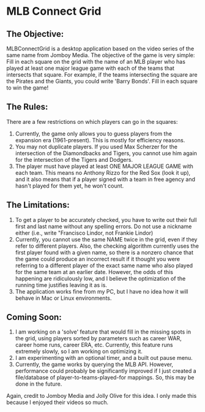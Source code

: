 # MLB Connect Grid

## The Objective:
MLBConnectGrid is a desktop application based on the video series of the same name from Jomboy Media. 
The objective of the game is very simple: Fill in each square on the grid with the name of an MLB player who has played
at least one major league game with each of the teams that intersects that square. For example, if the teams
intersecting the square are the Pirates and the Giants, you could write 'Barry Bonds'. Fill in each square to win the
game! 

## The Rules:
There are a few restrictions on which players can go in the squares:
1. Currently, the game only allows you to guess players from the expansion era (1961-present). This is mostly for
efficiency reasons.
2. You may not duplicate players. If you used Max Scherzer for the intersection of the Diamondbacks and Tigers, you
cannot use him again for the intersection of the Tigers and Dodgers.
3. The player must have played at least ONE MAJOR LEAGUE GAME with each team. This means no Anthony Rizzo for the Red
Sox (look it up), and it also means that if a player signed with a team in free agency and hasn't played for them yet, 
he won't count.

## The Limitations:
1. To get a player to be accurately checked, you have to write out their full first and last
name without any spelling errors. Do not use a nickname either (i.e., write "Francisco Lindor,
not Frankie Lindor)
2. Currently, you cannot use the same NAME twice in the grid, even if they refer to different players. Also, the
checking algorithm currently uses the first player found with a given name, so there is a nonzero chance that the game
could produce an incorrect result if it thought you were referring to a different player of the exact same name who also
played for the same team at an earlier date. However, the odds of this happening are ridiculously low, and I believe
the optimization of the running time justifies leaving it as is.
3. The application works fine from my PC, but I have no idea how it will behave in Mac or Linux environments.

## Coming Soon:
1. I am working on a 'solve' feature that would fill in the missing spots in the grid, using players sorted by 
parameters such as career WAR, career home runs, career ERA, etc. Currently, this feature runs extremely slowly, so I
am working on optimizing it.
2. I am experimenting with an optional timer, and a built out pause menu.
3. Currently, the game works by querying the MLB API. However, performance could probably be significantly improved if
I just created a file/database of player-to-teams-played-for mappings. So, this may be done in the future.

Again, credit to Jomboy Media and Jolly Olive for this idea. I only made this because I enjoyed their videos so much.
